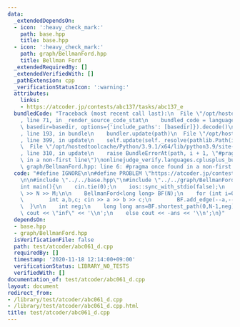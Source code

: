 ```yaml
---
data:
  _extendedDependsOn:
  - icon: ':heavy_check_mark:'
    path: base.hpp
    title: base.hpp
  - icon: ':heavy_check_mark:'
    path: graph/BellmanFord.hpp
    title: Bellman Ford
  _extendedRequiredBy: []
  _extendedVerifiedWith: []
  _pathExtension: cpp
  _verificationStatusIcon: ':warning:'
  attributes:
    links:
    - https://atcoder.jp/contests/abc137/tasks/abc137_e
  bundledCode: "Traceback (most recent call last):\n  File \"/opt/hostedtoolcache/Python/3.9.1/x64/lib/python3.9/site-packages/onlinejudge_verify/documentation/build.py\"\
    , line 71, in _render_source_code_stat\n    bundled_code = language.bundle(stat.path,\
    \ basedir=basedir, options={'include_paths': [basedir]}).decode()\n  File \"/opt/hostedtoolcache/Python/3.9.1/x64/lib/python3.9/site-packages/onlinejudge_verify/languages/cplusplus.py\"\
    , line 193, in bundle\n    bundler.update(path)\n  File \"/opt/hostedtoolcache/Python/3.9.1/x64/lib/python3.9/site-packages/onlinejudge_verify/languages/cplusplus_bundle.py\"\
    , line 399, in update\n    self.update(self._resolve(pathlib.Path(included), included_from=path))\n\
    \  File \"/opt/hostedtoolcache/Python/3.9.1/x64/lib/python3.9/site-packages/onlinejudge_verify/languages/cplusplus_bundle.py\"\
    , line 310, in update\n    raise BundleErrorAt(path, i + 1, \"#pragma once found\
    \ in a non-first line\")\nonlinejudge_verify.languages.cplusplus_bundle.BundleErrorAt:\
    \ graph/BellmanFord.hpp: line 6: #pragma once found in a non-first line\n"
  code: "#define IGNORE\n\n#define PROBLEM \"https://atcoder.jp/contests/abc137/tasks/abc137_e\"\
    \n\n#include \"../../base.hpp\"\n#include \"../../graph/BellmanFord.hpp\"\n\n\n\
    int main(){\n    cin.tie(0);\n    ios::sync_with_stdio(false);\n    int N,M; cin\
    \ >> N >> M;\n\n    BellmanFord<long long> BF(N);\n    for (int i=0;i<M;++i){\n\
    \        int a,b,c; cin >> a >> b >> c;\n        BF.add_edge(--a,--b,-c);\n  \
    \  }\n\n    int neg;\n    long long ans=BF.shortest_path(0,N-1,neg);\n    if (neg)\
    \ cout << \"inf\" << '\\n';\n    else cout << -ans << '\\n';\n}"
  dependsOn:
  - base.hpp
  - graph/BellmanFord.hpp
  isVerificationFile: false
  path: test/atcoder/abc061_d.cpp
  requiredBy: []
  timestamp: '2020-11-18 12:14:00+09:00'
  verificationStatus: LIBRARY_NO_TESTS
  verifiedWith: []
documentation_of: test/atcoder/abc061_d.cpp
layout: document
redirect_from:
- /library/test/atcoder/abc061_d.cpp
- /library/test/atcoder/abc061_d.cpp.html
title: test/atcoder/abc061_d.cpp
---
```

